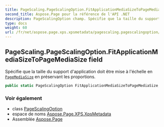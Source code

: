 ```yaml
---
title: PageScaling.PageScalingOption.FitApplicationMediaSizeToPageMediaSize
second_title: Aspose.Page pour la référence de l'API .NET
description: PageScalingOption champ. Spécifie que la taille du support dapplication doit être mise à léchelle en PageMediaSize en préservant les proportions.
type: docs
weight: 60
url: /fr/net/aspose.page.xps.xpsmetadata/pagescaling.pagescalingoption/fitapplicationmediasizetopagemediasize/
---
```

## PageScaling.PageScalingOption.FitApplicationMediaSizeToPageMediaSize field

Spécifie que la taille du support d'application doit être mise à l'échelle en [`PageMediaSize`](../../pagemediasize/) en préservant les proportions.

```csharp
public static PageScalingOption FitApplicationMediaSizeToPageMediaSize;
```

### Voir également

* class [PageScalingOption](../)
* espace de noms [Aspose.Page.XPS.XpsMetadata](../../pagescaling.pagescalingoption/)
* Assemblée [Aspose.Page](../../../)


